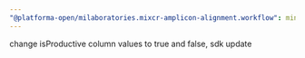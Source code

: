 ```yaml
---
"@platforma-open/milaboratories.mixcr-amplicon-alignment.workflow": minor
---
```


change isProductive column values to true and false, sdk update
